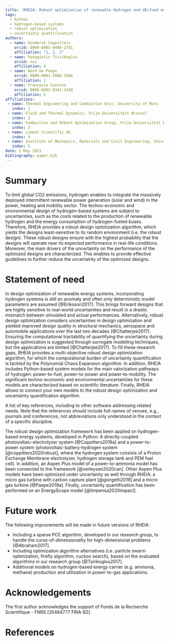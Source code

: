 ```yaml
---
title: 'RHEIA: Robust optimization of renewable Hydrogen and dErIved energy cArrier systems'
tags:
  - Python
  - hydrogen-based systems
  - robust optimization
  - uncertainty quantification
authors:
  - name: Diederik Coppitters
    orcid: 0000-0001-9480-2781
    affiliation: "1, 2, 3"
  - name: Panagiotis Tsirikoglou
    orcid: xxx
    affiliation: 4
  - name: Ward De Paepe
    orcid: 0000-0001-5008-2946
    affiliation: 1
  - name: Francesco Contino
    orcid: 0000-0002-8341-4350
    affiliation: 5
affiliations:
 - name: Thermal Engineering and Combustion Unit, University of Mons
   index: 1
 - name: Fluid and Thermal Dynamics, Vrije Universiteit Brussel
   index: 2
 - name: Combustion and Robust Optimization Group, Vrije Universiteit Brussel and Université Libre de Bruxelles
   index: 3
 - name: Limmat Scientific AG
   index: 4
 - name: Institute of Mechanics, Materials and Civil Engineering, Université catholique de Louvain
   index: 5
date: 1 May 2021
bibliography: paper.bib
---
```


# Summary

To limit global CO2 emissions, hydrogen enables to integrate the massively deployed 
intermittent renewable power generation (solar and wind) in the power, heating
and mobility sector. The techno-economic and environmental design of 
hydrogen-based systems are subject to uncertainties, such as the costs related
to the production of renewable hydrogen and the energy consumption of hydrogen-fueled
buses. Therefore, RHEIA provides a robust design optimization algorithm, which 
yields the designs least-sensitive to its random environment (i.e. the robust design). 
These robust designs ensure with the highest probability that the designs will operate
near its expected performance in real-life conditions. 
Moreover, the main drivers of the uncertainty on the
performance of the optimized designs are characterized. This enables to provide
effective guidelines to further reduce the uncertainty of the optimized designs. 

# Statement of need

In design optimization of renewable energy systems, incorporating hydrogen systems
is still an anomaly and often only deterministic model 
parameters are assumed [@Eriksson2017]. This brings forward designs 
that are highly sensitive to real-world uncertainties and result in a drastic mismatch between simulated and actual performances.
Alternatively, robust design optimization considers uncertainties in design optimization
and yielded improved design quality in structural mechanics, aerospace and automobile applications over the last two decades [@Chatterjee2017].
Ensuring the computational tractability of quantifying the uncertainty during design optimization 
is suggested through surrogate modelling techniques,
but the applications are limited [@Chatterjee2017]. 
To fill these research gaps, RHEIA provides a multi-objective robust design optimization 
algorithm, for which the computational burden of uncertainty quantification is tackled
by the Polynomial Chaos Expansion algorithm. In addition, RHEIA includes Python-based
system models for the main valorization pathways of hydrogen: power-to-fuel, power-to-power
and power-to-mobility. The significant techno-economic and environmental uncertainties
for these models are characterized based on scientific literature.  Finally, RHEIA 
allows to connect your own models to the robust design optimization and uncertainty
quantification algorithm.   


A list of key references, including to other software addressing related needs. Note that the references should include full names of venues, e.g., journals and conferences, not abbreviations only understood in the context of a specific discipline.

The robust design optimization framework has been applied on hydrogen-based 
energy systems, developed in Python: A directly-coupled 
photovoltaic-electrolyzer system [@Coppitters2019a] and a power-to-power system 
(photovoltaic-battery-hydrogen system [@coppitters2020robust], where the 
hydrogen system consists of a Proton Exchange Membrane electrolyzer, hydrogen 
storage tank and PEM fuel cell). In addition, an Aspen Plus model of a 
power-to-ammonia model has been connected to the framework [@verleysen2020can].
Other Aspen Plus models have been optimized under uncertainty as well through 
RHEIA: a micro gas turbine with carbon capture plant [@giorgetti2019] and a 
micro gas turbine [@Paepe2019a]. Finally, uncertainty quantification has been
performed on an EnergyScope model [@limpensa2020impact].


# Future work

The following improvements will be made in future versions of RHEIA:

- Including a sparse PCE algorithm, developed in our research group, to handle the curse-of-dimensionality for high-dimensional problems [@Abraham2017].
- Including optimization algorithm alternatives (i.e. particle swarm optimization, firefly algorithm, cuckoo search), based on the evaluated algorithms in our research group [@Tsirikoglou2017].
- Additional models on hydrogen-based energy carrier (e.g. ammonia, methane) production and utilization in power-to-gas applications. 

# Acknowledgements

The first author acknowledges the support of Fonds de la Recherche Scientifique - FNRS [35484777 FRIA-B2].

# References